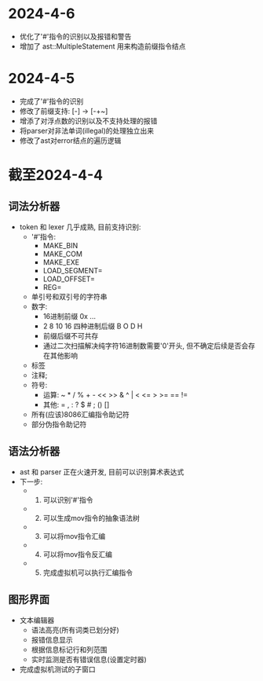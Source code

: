 # 2024-4-6
  - 优化了'#'指令的识别以及报错和警告
  - 增加了 ast::MultipleStatement 用来构造前缀指令结点

# 2024-4-5
  - 完成了'#'指令的识别
  - 修改了前缀支持: [-] -> [-+~]
  - 增添了对浮点数的识别以及不支持处理的报错
  - 将parser对非法单词(illegal)的处理独立出来
  - 修改了ast对error结点的遍历逻辑

# 截至2024-4-4
## 词法分析器
  - token 和 lexer 几乎成熟, 目前支持识别:
    - '#'指令: 
      - MAKE_BIN
      - MAKE_COM
      - MAKE_EXE
      - LOAD_SEGMENT=
      - LOAD_OFFSET=
      - REG=
    - 单引号和双引号的字符串
    - 数字:
      - 16进制前缀 0x ...
      - 2 8 10 16 四种进制后缀 B O D H
      - 前缀后缀不可共存
      - 通过二次扫描解决纯字符16进制数需要'0'开头, 但不确定后续是否会存在其他影响
    - 标签
    - 注释;
    - 符号: 
      - 运算: ~ * / % + - << >> & ^ | < <= > >= == != 
      - 其他: = , : ? $ # ; () []
    - 所有(应该)8086汇编指令助记符
    - 部分伪指令助记符
## 语法分析器
  - ast 和 parser 正在火速开发, 目前可以识别算术表达式
  - 下一步: 
    - 1. 可以识别'#'指令
    - 2. 可以生成mov指令的抽象语法树
    - 3. 可以将mov指令汇编
    - 4. 可以将mov指令反汇编
    - 5. 完成虚拟机可以执行汇编指令
## 图形界面
  - 文本编辑器
    - 语法高亮(所有词类已划分好)
    - 报错信息显示
    - 根据信息标记行和列范围
    - 实时监测是否有错误信息(设置定时器)
  - 完成虚拟机测试的子窗口